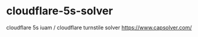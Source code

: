 # cloudflare-5s-solver
 cloudflare 5s iuam / cloudflare turnstile solver  https://www.capsolver.com/
 

 
 
 
 













